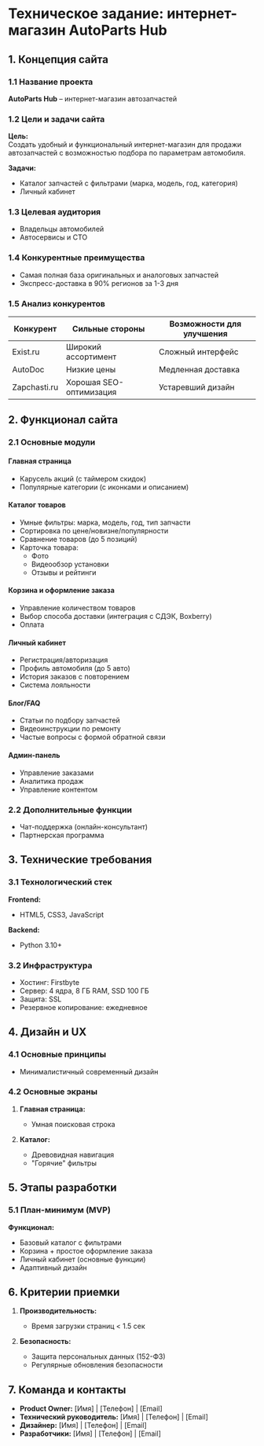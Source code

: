 # Техническое задание: интернет-магазин AutoParts Hub

## 1. Концепция сайта
### 1.1 Название проекта
**AutoParts Hub** – интернет-магазин автозапчастей

### 1.2 Цели и задачи сайта
**Цель:**  
Создать удобный и функциональный интернет-магазин для продажи автозапчастей с возможностью подбора по параметрам автомобиля.

**Задачи:**
- Каталог запчастей с фильтрами (марка, модель, год, категория)
- Личный кабинет

### 1.3 Целевая аудитория
- Владельцы автомобилей
- Автосервисы и СТО

### 1.4 Конкурентные преимущества
- Самая полная база оригинальных и аналоговых запчастей
- Экспресс-доставка в 90% регионов за 1-3 дня

### 1.5 Анализ конкурентов
| Конкурент | Сильные стороны | Возможности для улучшения |
|-----------|-----------------|--------------------------|
| Exist.ru  | Широкий ассортимент | Сложный интерфейс |
| AutoDoc   | Низкие цены | Медленная доставка |
| Zapchasti.ru | Хорошая SEO-оптимизация | Устаревший дизайн |

## 2. Функционал сайта
### 2.1 Основные модули
#### Главная страница
- Карусель акций (с таймером скидок)
- Популярные категории (с иконками и описанием)

#### Каталог товаров
- Умные фильтры: марка, модель, год, тип запчасти
- Сортировка по цене/новизне/популярности
- Сравнение товаров (до 5 позиций)
- Карточка товара:
  - Фото
  - Видеообзор установки
  - Отзывы и рейтинги

#### Корзина и оформление заказа
- Управление количеством товаров
- Выбор способа доставки (интеграция с СДЭК, Boxberry)
- Оплата

#### Личный кабинет
- Регистрация/авторизация
- Профиль автомобиля (до 5 авто)
- История заказов с повторением
- Система лояльности

#### Блог/FAQ
- Статьи по подбору запчастей
- Видеоинструкции по ремонту
- Частые вопросы с формой обратной связи

#### Админ-панель
- Управление заказами
- Аналитика продаж
- Управление контентом

### 2.2 Дополнительные функции
- Чат-поддержка (онлайн-консультант)
- Партнерская программа

## 3. Технические требования
### 3.1 Технологический стек
**Frontend:**
- HTML5, CSS3, JavaScript

**Backend:**
- Python 3.10+


### 3.2 Инфраструктура
- Хостинг: Firstbyte
- Сервер: 4 ядра, 8 ГБ RAM, SSD 100 ГБ
- Защита: SSL
- Резервное копирование: ежедневное

## 4. Дизайн и UX
### 4.1 Основные принципы
- Минималистичный современный дизайн

### 4.2 Основные экраны
1. **Главная страница:**
   - Умная поисковая строка

2. **Каталог:**
   - Древовидная навигация
   - "Горячие" фильтры

## 5. Этапы разработки
### 5.1 План-минимум (MVP)
**Функционал:**
- Базовый каталог с фильтрами
- Корзина + простое оформление заказа
- Личный кабинет (основные функции)
- Адаптивный дизайн

## 6. Критерии приемки
1. **Производительность:**
   - Время загрузки страниц < 1.5 сек

2. **Безопасность:**
   - Защита персональных данных (152-ФЗ)
   - Регулярные обновления безопасности

## 7. Команда и контакты
- **Product Owner:** [Имя] | [Телефон] | [Email]
- **Технический руководитель:** [Имя] | [Телефон] | [Email]
- **Дизайнер:** [Имя] | [Телефон] | [Email]
- **Разработчики:** [Имя] | [Телефон] | [Email]
